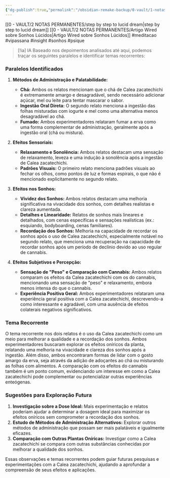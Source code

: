 ```yaml
---
{"dg-publish":true,"permalink":"/obsidian-remake-backup/0-vault/1-notas-literais/biomedicalizacao/resumo-de-retrospectivas-calea-zara/","tags":["meditacao","vipassana","insight","sonhos","psique"],"dgHomeLink":true,"dgShowLocalGraph":true,"dgShowFileTree":true,"dgEnableSearch":true,"noteIcon":""}
---
```



[[0 - VAULT/2 NOTAS PERMANENTES/step by step to lucid dream\|step by step to lucid dream]]
[[0 - VAULT/2 NOTAS PERMANENTES/Artigo Wired sobre Sonhos Lúcidos\|Artigo Wired sobre Sonhos Lúcidos]]
#meditacao #vipassana #insight #sonhos #psique 


> [!ia] IA
> Baseado nos depoimentos analisados até aqui, podemos traçar os seguintes paralelos e identificar temas recorrentes:

### Paralelos Identificados

1. **Métodos de Administração e Palatabilidade:**
    
    - **Chá:** Ambos os relatos mencionam que o chá de Calea zacatechichi é extremamente amargo e desagradável, sendo necessário adicionar açúcar, mel ou leite para tentar mascarar o sabor.
    - **Ingestão Oral Direta:** O segundo relato menciona a ingestão das folhas misturadas com iogurte e mel como uma alternativa menos desagradável ao chá.
    - **Fumado:** Ambos experimentadores relataram fumar a erva como uma forma complementar de administração, geralmente após a ingestão oral (chá ou mistura).
2. **Efeitos Sensoriais:**
    
    - **Relaxamento e Sonolência:** Ambos relatos destacam uma sensação de relaxamento, leveza e uma indução à sonolência após a ingestão de Calea zacatechichi.
    - **Padrões Visuais:** O primeiro relato menciona padrões visuais ao fechar os olhos, como pontos de luz e formas espirais, o que não é mencionado explicitamente no segundo relato.
3. **Efeitos nos Sonhos:**
    
    - **Vividez dos Sonhos:** Ambos relatos destacam uma melhoria significativa na vivacidade dos sonhos, com detalhes realistas e clareza aumentada.
    - **Detalhes e Linearidade:** Relatos de sonhos mais lineares e detalhados, com cenas específicas e sensações realísticas (ex.: esquiando, bodyboarding, cenas familiares).
    - **Recordação dos Sonhos:** Melhoria na capacidade de recordar os sonhos após o uso de Calea zacatechichi, especialmente notável no segundo relato, que menciona uma recuperação na capacidade de recordar sonhos após um período de declínio devido ao uso regular de cannabis.
4. **Efeitos Subjetivos e Percepção:**
    
    - **Sensação de "Peso" e Comparação com Cannabis:** Ambos relatos comparam os efeitos da Calea zacatechichi com os do cannabis, mencionando uma sensação de "peso" e relaxamento, embora menos intensa do que o cannabis.
    - **Experiência Positiva Geral:** Ambos experimentadores relataram uma experiência geral positiva com a Calea zacatechichi, descrevendo-a como interessante e agradável, com uma ausência de efeitos colaterais negativos significativos.

### Tema Recorrente

O tema recorrente nos dois relatos é o uso da Calea zacatechichi como um meio para melhorar a qualidade e a recordação dos sonhos. Ambos experimentadores buscaram explorar os efeitos oníricos da planta, relatando uma melhoria na vivacidade e clareza dos sonhos após a ingestão. Além disso, ambos encontraram formas de lidar com o gosto amargo da erva, seja através da adição de adoçantes ao chá ou misturando as folhas com alimentos. A comparação com os efeitos do cannabis também é um ponto comum, evidenciando um interesse em como a Calea zacatechichi pode complementar ou potencializar outras experiências enteógenas.

### Sugestões para Exploração Futura

1. **Investigação sobre a Dose Ideal:** Mais experimentação e relatos poderiam ajudar a determinar a dosagem ideal para maximizar os efeitos oníricos sem comprometer a recordação dos sonhos.
2. **Estudo de Métodos de Administração Alternativos:** Explorar outros métodos de administração que possam ser mais palatáveis e igualmente eficazes.
3. **Comparação com Outras Plantas Oníricas:** Investigar como a Calea zacatechichi se compara com outras substâncias conhecidas por melhorar a qualidade dos sonhos.

Essas observações e temas recorrentes podem guiar futuras pesquisas e experimentações com a Calea zacatechichi, ajudando a aprofundar a compreensão de seus efeitos e aplicações.
